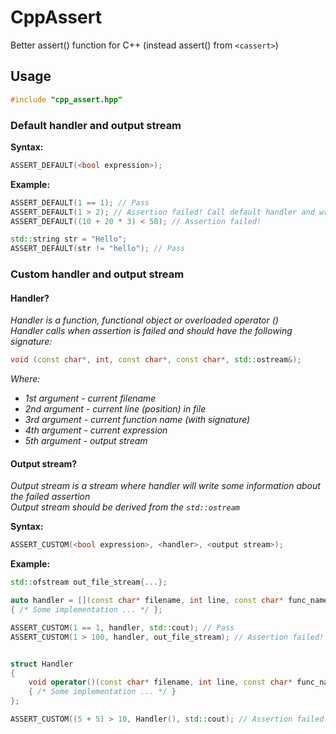 # CppAssert
Better assert() function for C++ (instead assert() from `<cassert>`)



## Usage
```C++
#include "cpp_assert.hpp"
```

### Default handler and output stream
__Syntax:__
```C++
ASSERT_DEFAULT(<bool expression>);
```

__Example:__
```C++
ASSERT_DEFAULT(1 == 1); // Pass
ASSERT_DEFAULT(1 > 2); // Assertion failed! Call default handler and write to std::cerr
ASSERT_DEFAULT((10 + 20 * 3) < 50); // Assertion failed!

std::string str = "Hello";
ASSERT_DEFAULT(str != "hello"); // Pass
```

### Custom handler and output stream
#### Handler?
_Handler is a function, functional object or overloaded operator ()_ \
_Handler calls when assertion is failed and should have the following signature:_
```C++
void (const char*, int, const char*, const char*, std::ostream&);
```
_Where:_
* _1st argument - current filename_
* _2nd argument - current line (position) in file_
* _3rd argument - current function name (with signature)_
* _4th argument - current expression_
* _5th argument - output stream_

#### Output stream?
_Output stream is a stream where handler will write some information about the failed assertion_ \
_Output stream should be derived from the `std::ostream`_

__Syntax:__
```C++
ASSERT_CUSTOM(<bool expression>, <handler>, <output stream>);
```

__Example:__
```C++
std::ofstream out_file_stream{...};

auto handler = [](const char* filename, int line, const char* func_name, const char* expr)
{ /* Some implementation ... */ };

ASSERT_CUSTOM(1 == 1, handler, std::cout); // Pass
ASSERT_CUSTOM(1 > 100, handler, out_file_stream); // Assertion failed! Call custom handler and write to out_file_stream


struct Handler
{
    void operator()(const char* filename, int line, const char* func_name, const char* expr)
    { /* Some implementation ... */ }
};

ASSERT_CUSTOM((5 + 5) > 10, Handler(), std::cout); // Assertion failed! Call custom handler and write to std::cout
```
